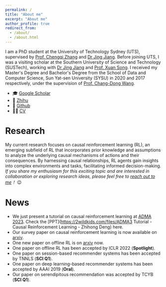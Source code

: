 ```yaml
---
permalink: /
title: "About me"
excerpt: "About me"
author_profile: true
redirect_from: 
  - /about/
  - /about.html
---
```


I am a PhD student at the University of Technology Sydney (UTS), supervised by [Prof. Chengqi Zhang](https://www.uts.edu.au/staff/chengqi.zhang) and [Dr Jing Jiang](https://www.uts.edu.au/staff/jing.jiang). Before joining UTS, I was a visiting scholar at the Southern University of Science and Technology (SUSTech), working with [Dr Jing Jiang](https://www.uts.edu.au/staff/jing.jiang) and [Prof. Xuan Song](https://www.sustech.edu.cn/zh/songxuan.html). I received my Master's Degree and Bachelor's Degree from the School of Data and Computer Science, Sun Yat-sen University (SYSU) in 2020 and 2017 respectively, under the supervision of [Prof. Chang-Dong Wang](http://www.scholat.com/changdongwang.cn). 

- 🎓 [Google Scholar](https://scholar.google.com.au/citations?user=e8D8_NwAAAAJ)
- 📘 [Zhihu](https://www.zhihu.com/people/Zhi-Hong.Deng)
- 🌵 [Github](https://github.com/familyld)
- 👨‍🎓 [CV](http://2wildkids.com/files/CV_ZhihongDeng.pdf)

Research
========

My current research focuses on causal reinforcement learning (RL),  an emerging subfield of RL that incorporates prior knowledge and assumptions to analyze the underlying causal mechanisms of actions and their consequences. By harnessing causal relationships, RL agents gain insights into complex environments and tasks, facilitating informed decision-making. *If you share my enthusiasm for this exciting topic and are interested in collaboration or exploring research ideas, please feel free to [reach out to me](zhi-hong.deng@student.uts.edu.au)！*  😉

News
=======

* We just present a tutorial on causal reinforcement learning at [ADMA 2023](https://adma2023.uqcloud.net/index.html). Check the [PPT](https://2wildkids.com/files/ADMA3 Tutorial - Causal Reinforcement Learning - Zhihong Deng) here.
* Our survey paper on causal reinforcement learning is now available on [arxiv](https://arxiv.org/abs/2307.01452).
* One new paper on offline RL is on [arxiv](https://arxiv.org/abs/2110.12468) now.
* One paper on offline RL has been accepted by ICLR 2022 (**Spotlight**).
* One paper on session-based recommender systems has been accepted by TNNLS (**SCI Q1**).
* One paper on deep learning-based recommender systems has been accepted by AAAI 2019 (**Oral**).
* Our paper on serendipitous recommendation was accepted by TCYB (**SCI Q1**).




